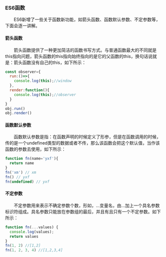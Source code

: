 ### ES6函数
&emsp;&emsp;ES6新增了一些关于函数新功能，如箭头函数、函数默认参数、不定参数等，下面会逐一讲解。
#### 箭头函数
&emsp;&emsp;箭头函数提供了一种更加简洁的函数书写方式。与普通函数最大的不同就是this指向问题，箭头函数的this指向始终指向的是它的父函数的this，换句话说就是：箭头函数没有自己的this，如下所示：
```js
const observer={
  run:()=>{
    console.log(this);//window
  },
  render:function(){
    console.log(this);//observer
  }
}
obj.run()
obj.render()
```
#### 函数默认参数
&emsp;&emsp;函数默认参数是指：在函数声明的时候定义了形参，但是在函数调用的时候，传的是一个undefined类型的数据或者不传，那么该函数会把这个默认值，当作该函数的参数去使用，如下所示：
```js
function fn(name='yxf'){
  return name
}
fn('xm') // xm
fn() // yxf
fn(undefined) // yxf
```
#### 不定参数
&emsp;&emsp;不定参数用来表示不确定参数个数，形如，...变量名，由...加上一个具名参数标识符组成。具名参数只能放在参数组的最后，并且有且只有一个不定参数。如下所示：
```js
function fn(...values) {
  console.log(values);
  return values
}
fn(1, 2) //[1,2]
fn(1, 2, 3, 4) //[1,2,3,4]
```


